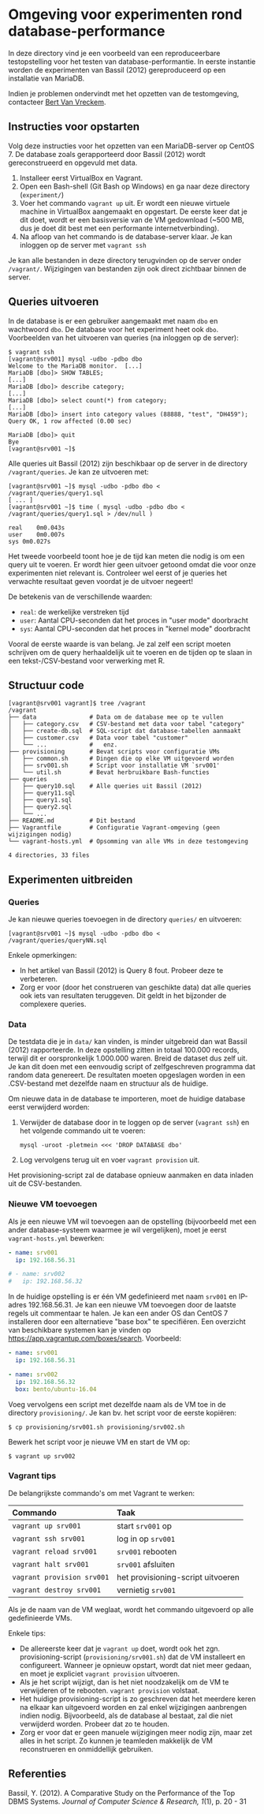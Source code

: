 # Omgeving voor experimenten rond database-performance

In deze directory vind je een voorbeeld van een reproduceerbare testopstelling voor het testen van database-performantie. In eerste instantie worden de experimenten van Bassil (2012) gereproduceerd op een installatie van MariaDB.

Indien je problemen ondervindt met het opzetten van de testomgeving, contacteer [Bert Van Vreckem](mailto:bert.vanvreckem@hogent.be).

## Instructies voor opstarten

Volg deze instructies voor het opzetten van een MariaDB-server op CentOS 7. De database zoals gerapporteerd door Bassil (2012) wordt gereconstrueerd en opgevuld met data.

1. Installeer eerst VirtualBox en Vagrant.
2. Open een Bash-shell (Git Bash op Windows) en ga naar deze directory (`experiment/`)
3. Voer het commando `vagrant up` uit. Er wordt een nieuwe virtuele machine in VirtualBox aangemaakt en opgestart. De eerste keer dat je dit doet, wordt er een basisversie van de VM gedownload (~500 MB, dus je doet dit best met een performante internetverbinding).
4. Na afloop van het commando is de database-server klaar. Je kan inloggen op de server met `vagrant ssh`

Je kan alle bestanden in deze directory terugvinden op de server onder `/vagrant/`. Wijzigingen van bestanden zijn ook direct zichtbaar binnen de server.

## Queries uitvoeren

In de database is er een gebruiker aangemaakt met naam `dbo` en wachtwoord `dbo`. De database voor het experiment heet ook `dbo`. Voorbeelden van het uitvoeren van queries (na inloggen op de server):

```console
$ vagrant ssh
[vagrant@srv001] mysql -udbo -pdbo dbo
Welcome to the MariaDB monitor.  [...]
MariaDB [dbo]> SHOW TABLES;
[...]
MariaDB [dbo]> describe category;
[...]
MariaDB [dbo]> select count(*) from category;
[...]
MariaDB [dbo]> insert into category values (88888, "test", "DH459");
Query OK, 1 row affected (0.00 sec)

MariaDB [dbo]> quit
Bye
[vagrant@srv001 ~]$
```

Alle queries uit Bassil (2012) zijn beschikbaar op de server in de directory `/vagrant/queries`. Je kan ze uitvoeren met:

```console
[vagrant@srv001 ~]$ mysql -udbo -pdbo dbo < /vagrant/queries/query1.sql
[ ... ]
[vagrant@srv001 ~]$ time ( mysql -udbo -pdbo dbo < /vagrant/queries/query1.sql > /dev/null )

real	0m0.043s
user	0m0.007s
sys	0m0.027s
```

Het tweede voorbeeld toont hoe je de tijd kan meten die nodig is om een query uit te voeren. Er wordt hier geen uitvoer getoond omdat die voor onze experimenten niet relevant is. Controleer wel eerst of je queries het verwachte resultaat geven voordat je de uitvoer negeert!

De betekenis van de verschillende waarden:

- `real`: de werkelijke verstreken tijd
- `user`: Aantal CPU-seconden dat het proces in "user mode" doorbracht
- `sys`: Aantal CPU-seconden dat het proces in "kernel mode" doorbracht

Vooral de eerste waarde is van belang. Je zal zelf een script moeten schrijven om de query herhaaldelijk uit te voeren en de tijden op te slaan in een tekst-/CSV-bestand voor verwerking met R.

## Structuur code

```console
[vagrant@srv001 vagrant]$ tree /vagrant
/vagrant
├── data               # Data om de database mee op te vullen
│   ├── category.csv   # CSV-bestand met data voor tabel "category"
│   ├── create-db.sql  # SQL-script dat database-tabellen aanmaakt
│   ├── customer.csv   # Data voor tabel "customer"
│   └── ...            #   enz.
├── provisioning       # Bevat scripts voor configuratie VMs
│   ├── common.sh      # Dingen die op elke VM uitgevoerd worden
│   ├── srv001.sh      # Script voor installatie VM `srv001'
│   └── util.sh        # Bevat herbruikbare Bash-functies
├── queries
│   ├── query10.sql    # Alle queries uit Bassil (2012)
│   ├── query11.sql
│   ├── query1.sql
│   ├── query2.sql
│   └── ...
├── README.md          # Dit bestand
├── Vagrantfile        # Configuratie Vagrant-omgeving (geen wijzigingen nodig)
└── vagrant-hosts.yml  # Opsomming van alle VMs in deze testomgeving

4 directories, 33 files

```

## Experimenten uitbreiden

### Queries

Je kan nieuwe queries toevoegen in de directory `queries/` en uitvoeren:

```console
[vagrant@srv001 ~]$ mysql -udbo -pdbo dbo < /vagrant/queries/queryNN.sql
```

Enkele opmerkingen:

- In het artikel van Bassil (2012) is Query 8 fout. Probeer deze te verbeteren.
- Zorg er voor (door het construeren van geschikte data) dat alle queries ook iets van resultaten teruggeven. Dit geldt in het bijzonder de complexere queries.

### Data

De testdata die je in `data/` kan vinden, is minder uitgebreid dan wat Bassil (2012) rapporteerde. In deze opstelling zitten in totaal 100.000 records, terwijl dit er oorspronkelijk 1.000.000 waren. Breid de dataset dus zelf uit. Je kan dit doen met een eenvoudig script of zelfgeschreven programma dat random data genereert. De resultaten moeten opgeslagen worden in een .CSV-bestand met dezelfde naam en structuur als de huidige.

Om nieuwe data in de database te importeren, moet de huidige database eerst verwijderd worden:

1. Verwijder de database door in te loggen op de server (`vagrant ssh`) en het volgende commando uit te voeren:
    ```
    mysql -uroot -pletmein <<< 'DROP DATABASE dbo'
    ```
2. Log vervolgens terug uit en voer `vagrant provision` uit.

Het provisioning-script zal de database opnieuw aanmaken en data inladen uit de CSV-bestanden.

### Nieuwe VM toevoegen

Als je een nieuwe VM wil toevoegen aan de opstelling (bijvoorbeeld met een ander database-systeem waarmee je wil vergelijken), moet je eerst `vagrant-hosts.yml` bewerken:

```yaml
- name: srv001
  ip: 192.168.56.31

# - name: srv002
#   ip: 192.168.56.32
```

In de huidige opstelling is er één VM gedefinieerd met naam `srv001` en IP-adres 192.168.56.31. Je kan een nieuwe VM toevoegen door de laatste regels uit commentaar te halen. Je kan een ander OS dan CentOS 7 installeren door een alternatieve "base box" te specifiëren. Een overzicht van beschikbare systemen kan je vinden op <https://app.vagrantup.com/boxes/search>. Voorbeeld:


```yaml
- name: srv001
  ip: 192.168.56.31

- name: srv002
  ip: 192.168.56.32
  box: bento/ubuntu-16.04
```

Voeg vervolgens een script met dezelfde naam als de VM toe in de directory `provisioning/`. Je kan bv. het script voor de eerste kopiëren:

```shell
$ cp provisioning/srv001.sh provisioning/srv002.sh
```

Bewerk het script voor je nieuwe VM en start de VM op:

```shell
$ vagrant up srv002
```

### Vagrant tips

De belangrijkste commando's om met Vagrant te werken:

| Commando                   | Taak                              |
| :---                       | :---                              |
| `vagrant up srv001`        | start `srv001` op                 |
| `vagrant ssh srv001`       | log in op `srv001`                |
| `vagrant reload srv001`    | `srv001` rebooten                 |
| `vagrant halt srv001`      | `srv001` afsluiten                |
| `vagrant provision srv001` | het provisioning-script uitvoeren |
| `vagrant destroy srv001`   | vernietig `srv001`                |

Als je de naam van de VM weglaat, wordt het commando uitgevoerd op alle gedefinieerde VMs.

Enkele tips:

- De allereerste keer dat je `vagrant up` doet, wordt ook het zgn. provisioning-script (`provisioning/srv001.sh`) dat de VM installeert en configureert. Wanneer je opnieuw opstart, wordt dat niet meer gedaan, en moet je expliciet `vagrant provision` uitvoeren.
- Als je het script wijzigt, dan is het niet noodzakelijk om de VM te verwijderen of te rebooten. `vagrant provision` volstaat.
- Het huidige provisioning-script is zo geschreven dat het meerdere keren na elkaar kan uitgevoerd worden en zal enkel wijzigingen aanbrengen indien nodig. Bijvoorbeeld, als de database al bestaat, zal die niet verwijderd worden. Probeer dat zo te houden.
- Zorg er voor dat er geen manuele wijzigingen meer nodig zijn, maar zet alles in het script. Zo kunnen je teamleden makkelijk de VM reconstrueren en onmiddellijk gebruiken.

## Referenties

Bassil, Y. (2012). A Comparative Study on the Performance of the Top DBMS Systems. *Journal of Computer Science & Research, 1*(1), p. 20 - 31

